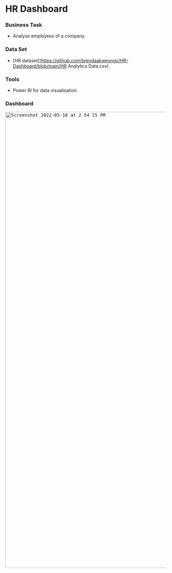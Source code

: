 # HR Dashboard


### Business Task
- Analyse employees of a company.

### Data Set
- [HR dataset](https://github.com/brendaakweongo/HR-Dashboard/blob/main/HR Analytics Data.csv).

### Tools
- Power BI for data visualisation

### Dashboard


<kbd><img width="1425" alt="Screenshot 2022-05-18 at 2 54 25 PM" src="https://user-images.githubusercontent.com/114441414/229825486-232e4d77-2487-44c2-8727-b26bdf08ee3a.png"></kbd>

